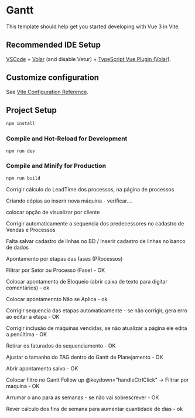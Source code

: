# Gantt

This template should help get you started developing with Vue 3 in Vite.

## Recommended IDE Setup

[VSCode](https://code.visualstudio.com/) + [Volar](https://marketplace.visualstudio.com/items?itemName=Vue.volar) (and disable Vetur) + [TypeScript Vue Plugin (Volar)](https://marketplace.visualstudio.com/items?itemName=Vue.vscode-typescript-vue-plugin).

## Customize configuration

See [Vite Configuration Reference](https://vitejs.dev/config/).

## Project Setup

```sh
npm install
```

### Compile and Hot-Reload for Development

```sh
npm run dev
```

### Compile and Minify for Production

```sh
npm run build
```

Corrigir cálculo do LeadTime dos processos, na página de processos

Criando cópias ao inserir nova máquina - verificar....

colocar opção de visualizar por cliente

Corrigir automaticamente a sequencia dos predecessores no cadastro de Vendas e Processos

Falta salvar cadastro de linhas no BD / Inserir cadastro de linhas no banco de dados

Apontamento por etapas das fases (PRocessos)






Filtrar por Setor ou Processo (Fase) - OK

Colocar apontamento de Bloqueio (abrir caixa de texto para digitar comentários) - ok

Colocar apontamennto Não se Aplica - ok

Corrigir sequencia das etapas automaticamente - se não corrigir, gera erro ao editar a etapa - OK

Corrigir inclusão de máquinas vendidas, se não atualizar a página ele edita a penúltima - OK

Retirar os faturados do sequenciamento - OK

Ajustar o tamanho do TAG dentro do Gantt de Planejamento - OK

Abrir apontamento salvo - OK

Colocar filtro no Gantt Follow up @keydown="handleCtrlClick" -> Filtrar por maquina - OK

Arrumar o ano para as semanas - se não vai sobrescrever - OK

Rever calculo dos fins de semana para aumentar quantidade de dias - ok

